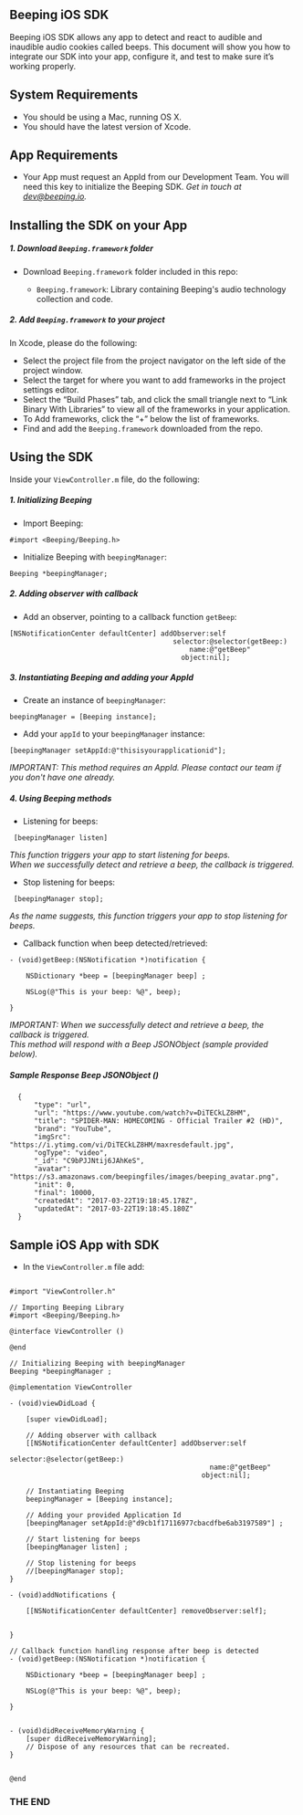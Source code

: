 ## Beeping iOS SDK
Beeping iOS SDK allows any app to detect and react to audible and inaudible audio cookies called beeps.
This document will show you how to integrate our SDK into your app, configure it, and test to make sure it’s working properly.

## System Requirements

* You should be using a Mac, running OS X.
* You should have the latest version of Xcode.

## App Requirements

* Your App must request an AppId from our Development Team. You will need this key to initialize the Beeping SDK. *Get in touch at dev@beeping.io.*

## Installing the SDK on your App

##### 1. Download `Beeping.framework` folder

* Download `Beeping.framework` folder included in this repo:

    * `Beeping.framework`: Library containing Beeping's audio technology collection and code.

##### 2. Add `Beeping.framework` to your project

In Xcode, please do the following:
* Select the project file from the project navigator on the left side of the project window.
* Select the target for where you want to add frameworks in the project settings editor.
* Select the “Build Phases” tab, and click the small triangle next to “Link Binary With Libraries” to view all of the frameworks in your application.
* To Add frameworks, click the “+” below the list of frameworks.
* Find and add the `Beeping.framework` downloaded from the repo.
 
## Using the SDK

Inside your `ViewController.m` file, do the following:

##### 1. Initializing Beeping

* Import Beeping:
```
#import <Beeping/Beeping.h>
```
* Initialize Beeping with `beepingManager`:
```
Beeping *beepingManager;
```
##### 2. Adding observer with callback

* Add an observer, pointing to a callback function `getBeep`:
```
[NSNotificationCenter defaultCenter] addObserver:self
                                        selector:@selector(getBeep:)
                                            name:@"getBeep"
                                          object:nil];
```
##### 3. Instantiating Beeping and adding your AppId 

* Create an instance of `beepingManager`:
```
beepingManager = [Beeping instance];
```
* Add your `appId` to your `beepingManager` instance:
```
[beepingManager setAppId:@"thisisyourapplicationid"];
```
*IMPORTANT: This method requires an AppId. Please contact our team if you don't have one already.*

##### 4. Using Beeping methods

* Listening for beeps:
```
 [beepingManager listen]
```
*This function triggers your app to start listening for beeps.<br>
When we successfully detect and retrieve a beep, the callback is triggered.*

* Stop listening for beeps:
```
 [beepingManager stop];
```
*As the name suggests, this function triggers your app to stop listening for beeps.*

* Callback function when beep detected/retrieved:
```
- (void)getBeep:(NSNotification *)notification {
    
    NSDictionary *beep = [beepingManager beep] ;
    
    NSLog(@"This is your beep: %@", beep);
    
}
```
*IMPORTANT: When we successfully detect and retrieve a beep, the callback is triggered.<br>
This method will respond with a Beep JSONObject (sample provided below).*

##### Sample Response Beep JSONObject ()
```
  {
      "type": "url",
      "url": "https://www.youtube.com/watch?v=DiTECkLZ8HM",
      "title": "SPIDER-MAN: HOMECOMING - Official Trailer #2 (HD)",
      "brand": "YouTube",
      "imgSrc": "https://i.ytimg.com/vi/DiTECkLZ8HM/maxresdefault.jpg",
      "ogType": "video",
      "_id": "C9bPJJNtij6JAhKeS",
      "avatar": "https://s3.amazonaws.com/beepingfiles/images/beeping_avatar.png",
      "init": 0,
      "final": 10000,
      "createdAt": "2017-03-22T19:18:45.178Z",
      "updatedAt": "2017-03-22T19:18:45.180Z"
  }
```

## Sample iOS App with SDK

* In the `ViewController.m` file add:
```

#import "ViewController.h"

// Importing Beeping Library
#import <Beeping/Beeping.h>

@interface ViewController ()

@end

// Initializing Beeping with beepingManager
Beeping *beepingManager ;

@implementation ViewController

- (void)viewDidLoad {
    
    [super viewDidLoad];
    
    // Adding observer with callback
    [[NSNotificationCenter defaultCenter] addObserver:self
                                             selector:@selector(getBeep:)
                                                 name:@"getBeep"
                                               object:nil];
    
    // Instantiating Beeping
    beepingManager = [Beeping instance];
    
    // Adding your provided Application Id
    [beepingManager setAppId:@"d9cb1f17116977cbacdfbe6ab3197589"] ;
    
    // Start listening for beeps
    [beepingManager listen] ;
    
    // Stop listening for beeps
    //[beepingManager stop];
}

- (void)addNotifications {
    
    [[NSNotificationCenter defaultCenter] removeObserver:self];
    
    
}

// Callback function handling response after beep is detected
- (void)getBeep:(NSNotification *)notification {
    
    NSDictionary *beep = [beepingManager beep] ;
    
    NSLog(@"This is your beep: %@", beep);
    
}


- (void)didReceiveMemoryWarning {
    [super didReceiveMemoryWarning];
    // Dispose of any resources that can be recreated.  
}


@end
```

### THE END